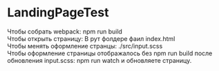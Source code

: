 ﻿# LandingPageTest
Чтобы собрать webpack: npm run build <br />
Чтобы открыть страницу: В рут фолдере фаил index.html<br />
Чтобы менять оформление странцы: ./src/input.scss<br />
Чтобы оформление страницы отображалось без npm run build после обновления input.scss: npm run watch и обновляете страницу.<br />

